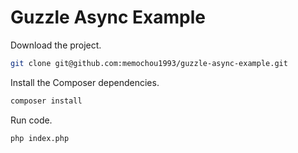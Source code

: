 Guzzle Async Example
===

Download the project.

```BASH
git clone git@github.com:memochou1993/guzzle-async-example.git
```

Install the Composer dependencies.

```BASH
composer install
```

Run code.

```BASH
php index.php
```
